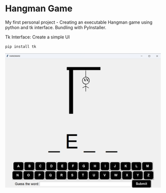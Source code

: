 # Hangman Game
My first personal project - Creating an executable Hangman game using python and tk interface. Bundling with PyInstaller.

Tk Interface: Create a simple UI 
```bash
pip install tk
```

![Image of game](https://github.com/TAN-AIK-CHONG/Hangman/blob/master/assets/Screenshot%202024-04-20%20032824.png "Hangman Game")


